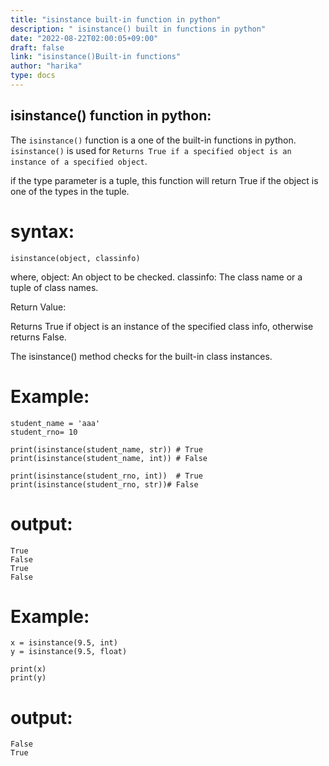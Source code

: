 ```yaml
---
title: "isinstance built-in function in python"
description: " isinstance() built in functions in python"
date: "2022-08-22T02:00:05+09:00"
draft: false
link: "isinstance()Built-in functions"
author: "harika"
type: docs
---
```


## isinstance() function in python:
The `isinstance()` function is a one of the built-in functions in python.
`isinstance()` is used for `Returns True if a specified object is an instance of a specified object`.

if the type parameter is a tuple, this function will return True if the object is one of the types in the tuple.

# syntax:
```
isinstance(object, classinfo)

```
where,
object: An object to be checked.
classinfo: The class name or a tuple of class names.

Return Value:

Returns True if object is an instance of the specified class info, otherwise returns False.

The isinstance() method checks for the built-in class instances.

# Example:
```
student_name = 'aaa'
student_rno= 10

print(isinstance(student_name, str)) # True
print(isinstance(student_name, int)) # False

print(isinstance(student_rno, int))  # True
print(isinstance(student_rno, str))# False

```
# output:
```
True
False
True
False
```
# Example:
```
x = isinstance(9.5, int)
y = isinstance(9.5, float)

print(x)
print(y)
```
# output:
```
False
True
```